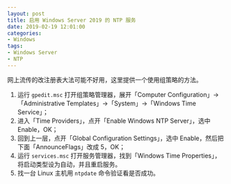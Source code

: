 ```yaml
---
layout: post
title: 启用 Windows Server 2019 的 NTP 服务
date: 2019-02-19 12:01:00
categories: 
- Windows
tags:
- Windows Server
- NTP
---
```


网上流传的改注册表大法可能不好用，这里提供一个使用组策略的方法。

1. 运行 `gpedit.msc` 打开组策略管理器，展开「Computer Configuration」->「Administrative Templates」->「System」->「Windows Time Service」；
2. 进入「Time Providers」，点开「Enable Windows NTP Server」，选中 Enable，OK；
3. 回到上一层，点开「Global Configuration Settings」，选中 Enable，然后把下面「AnnounceFlags」改成 5，OK；
4. 运行 `services.msc` 打开服务管理器，找到「Windows Time Properties」，将启动类型设为自动，并且重启服务。
5. 找一台 Linux 主机用 `ntpdate` 命令验证看是否成功。